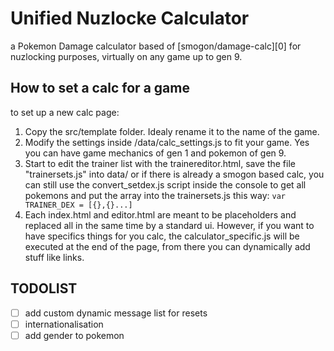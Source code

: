 # Unified Nuzlocke Calculator

a Pokemon Damage calculator based of [smogon/damage-calc][0] for nuzlocking purposes, 
virtually on any game up to gen 9.

## How to set a calc for a game
to set up a new calc page:
1. Copy the src/template folder.
Idealy rename it to the name of the game.
2. Modify the settings inside /data/calc_settings.js to fit your game.
Yes you can have game mechanics of gen 1 and pokemon of gen 9.
3. Start to edit the trainer list with the trainereditor.html, save the file "trainersets.js" into data/ or if there is already a smogon based calc, you can still use the convert_setdex.js script inside the console to get all pokemons and put the array into the trainersets.js this way: ```var TRAINER_DEX = [{},{}...]```
4. Each index.html and editor.html are meant to be placeholders and replaced all in the same time by a standard ui. However, if you want to have specifics things for you calc, the calculator_specific.js will be executed at the end of the page, from there you can dynamically add stuff like links.


## TODOLIST
- [ ] add custom dynamic message list for resets
- [ ] internationalisation
- [ ] add gender to pokemon